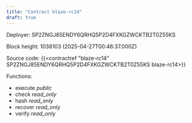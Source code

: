```yaml
---
title: "Contract blaze-rc14"
draft: true
---
```

Deployer: SP2ZNGJ85ENDY6QRHQ5P2D4FXKGZWCKTB2T0Z55KS


 



Block height: 1038103 (2025-04-27T00:46:37.000Z)

Source code: {{<contractref "blaze-rc14" SP2ZNGJ85ENDY6QRHQ5P2D4FXKGZWCKTB2T0Z55KS blaze-rc14>}}

Functions:

* execute _public_
* check _read_only_
* hash _read_only_
* recover _read_only_
* verify _read_only_
